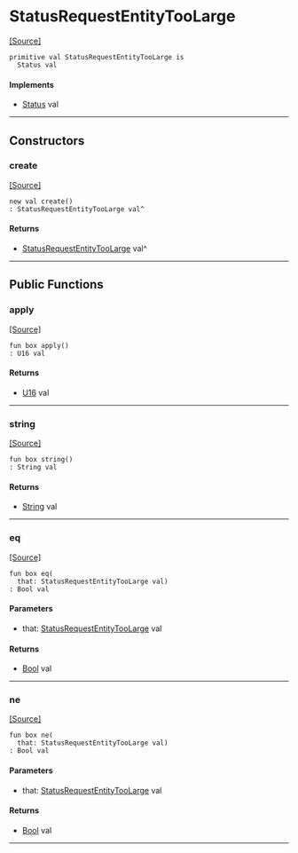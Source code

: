 # StatusRequestEntityTooLarge
<span class="source-link">[[Source]](src/http_server/status.md#L107)</span>
```pony
primitive val StatusRequestEntityTooLarge is
  Status val
```

#### Implements

* [Status](http_server-Status.md) val

---

## Constructors

### create
<span class="source-link">[[Source]](src/http_server/status.md#L107)</span>


```pony
new val create()
: StatusRequestEntityTooLarge val^
```

#### Returns

* [StatusRequestEntityTooLarge](http_server-StatusRequestEntityTooLarge.md) val^

---

## Public Functions

### apply
<span class="source-link">[[Source]](src/http_server/status.md#L108)</span>


```pony
fun box apply()
: U16 val
```

#### Returns

* [U16](builtin-U16.md) val

---

### string
<span class="source-link">[[Source]](src/http_server/status.md#L109)</span>


```pony
fun box string()
: String val
```

#### Returns

* [String](builtin-String.md) val

---

### eq
<span class="source-link">[[Source]](src/http_server/status.md#L108)</span>


```pony
fun box eq(
  that: StatusRequestEntityTooLarge val)
: Bool val
```
#### Parameters

*   that: [StatusRequestEntityTooLarge](http_server-StatusRequestEntityTooLarge.md) val

#### Returns

* [Bool](builtin-Bool.md) val

---

### ne
<span class="source-link">[[Source]](src/http_server/status.md#L108)</span>


```pony
fun box ne(
  that: StatusRequestEntityTooLarge val)
: Bool val
```
#### Parameters

*   that: [StatusRequestEntityTooLarge](http_server-StatusRequestEntityTooLarge.md) val

#### Returns

* [Bool](builtin-Bool.md) val

---


